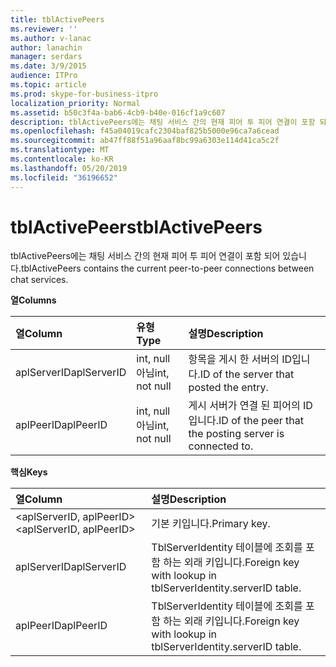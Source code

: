 ```yaml
---
title: tblActivePeers
ms.reviewer: ''
ms.author: v-lanac
author: lanachin
manager: serdars
ms.date: 3/9/2015
audience: ITPro
ms.topic: article
ms.prod: skype-for-business-itpro
localization_priority: Normal
ms.assetid: b50c3f4a-bab6-4cb9-b40e-016cf1a9c607
description: tblActivePeers에는 채팅 서비스 간의 현재 피어 투 피어 연결이 포함 되어 있습니다.
ms.openlocfilehash: f45a04019cafc2304baf825b5000e96ca7a6cead
ms.sourcegitcommit: ab47ff88f51a96aaf8bc99a6303e114d41ca5c2f
ms.translationtype: MT
ms.contentlocale: ko-KR
ms.lasthandoff: 05/20/2019
ms.locfileid: "36196652"
---
```

# <a name="tblactivepeers"></a><span data-ttu-id="9a0e5-103">tblActivePeers</span><span class="sxs-lookup"><span data-stu-id="9a0e5-103">tblActivePeers</span></span>
 
<span data-ttu-id="9a0e5-104">tblActivePeers에는 채팅 서비스 간의 현재 피어 투 피어 연결이 포함 되어 있습니다.</span><span class="sxs-lookup"><span data-stu-id="9a0e5-104">tblActivePeers contains the current peer-to-peer connections between chat services.</span></span>
  
<span data-ttu-id="9a0e5-105">**열**</span><span class="sxs-lookup"><span data-stu-id="9a0e5-105">**Columns**</span></span>

|<span data-ttu-id="9a0e5-106">**열**</span><span class="sxs-lookup"><span data-stu-id="9a0e5-106">**Column**</span></span>|<span data-ttu-id="9a0e5-107">**유형**</span><span class="sxs-lookup"><span data-stu-id="9a0e5-107">**Type**</span></span>|<span data-ttu-id="9a0e5-108">**설명**</span><span class="sxs-lookup"><span data-stu-id="9a0e5-108">**Description**</span></span>|
|:-----|:-----|:-----|
|<span data-ttu-id="9a0e5-109">aplServerID</span><span class="sxs-lookup"><span data-stu-id="9a0e5-109">aplServerID</span></span>  <br/> |<span data-ttu-id="9a0e5-110">int, null 아님</span><span class="sxs-lookup"><span data-stu-id="9a0e5-110">int, not null</span></span>  <br/> |<span data-ttu-id="9a0e5-111">항목을 게시 한 서버의 ID입니다.</span><span class="sxs-lookup"><span data-stu-id="9a0e5-111">ID of the server that posted the entry.</span></span>  <br/> |
|<span data-ttu-id="9a0e5-112">aplPeerID</span><span class="sxs-lookup"><span data-stu-id="9a0e5-112">aplPeerID</span></span>  <br/> |<span data-ttu-id="9a0e5-113">int, null 아님</span><span class="sxs-lookup"><span data-stu-id="9a0e5-113">int, not null</span></span>  <br/> |<span data-ttu-id="9a0e5-114">게시 서버가 연결 된 피어의 ID입니다.</span><span class="sxs-lookup"><span data-stu-id="9a0e5-114">ID of the peer that the posting server is connected to.</span></span>  <br/> |
   
<span data-ttu-id="9a0e5-115">**핵심**</span><span class="sxs-lookup"><span data-stu-id="9a0e5-115">**Keys**</span></span>

|<span data-ttu-id="9a0e5-116">**열**</span><span class="sxs-lookup"><span data-stu-id="9a0e5-116">**Column**</span></span>|<span data-ttu-id="9a0e5-117">**설명**</span><span class="sxs-lookup"><span data-stu-id="9a0e5-117">**Description**</span></span>|
|:-----|:-----|
|<span data-ttu-id="9a0e5-118">\<aplServerID, aplPeerID\></span><span class="sxs-lookup"><span data-stu-id="9a0e5-118">\<aplServerID, aplPeerID\></span></span>  <br/> |<span data-ttu-id="9a0e5-119">기본 키입니다.</span><span class="sxs-lookup"><span data-stu-id="9a0e5-119">Primary key.</span></span>  <br/> |
|<span data-ttu-id="9a0e5-120">aplServerID</span><span class="sxs-lookup"><span data-stu-id="9a0e5-120">aplServerID</span></span>  <br/> |<span data-ttu-id="9a0e5-121">TblServerIdentity 테이블에 조회를 포함 하는 외래 키입니다.</span><span class="sxs-lookup"><span data-stu-id="9a0e5-121">Foreign key with lookup in tblServerIdentity.serverID table.</span></span>  <br/> |
|<span data-ttu-id="9a0e5-122">aplPeerID</span><span class="sxs-lookup"><span data-stu-id="9a0e5-122">aplPeerID</span></span>  <br/> |<span data-ttu-id="9a0e5-123">TblServerIdentity 테이블에 조회를 포함 하는 외래 키입니다.</span><span class="sxs-lookup"><span data-stu-id="9a0e5-123">Foreign key with lookup in tblServerIdentity.serverID table.</span></span>  <br/> |
   


